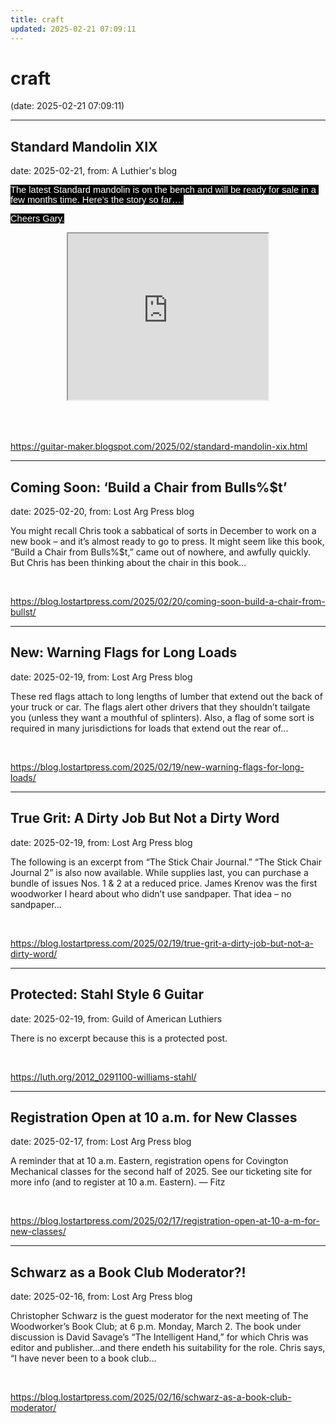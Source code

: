 ```yaml
---
title: craft
updated: 2025-02-21 07:09:11
---
```


# craft

(date: 2025-02-21 07:09:11)

---

## Standard Mandolin XIX

date: 2025-02-21, from: A Luthier's blog

<p><span style="background-color: black; font-family: Arial, sans-serif; font-size: 11pt; white-space-collapse: preserve;"><span style="color: white;">The latest Standard mandolin is on the bench and will be ready for sale in a few months time. Here’s the story so far….</span></span></p><p><span style="background-color: black; font-family: Arial, sans-serif; font-size: 11pt; white-space-collapse: preserve;"><span style="color: white;">Cheers Gary.</span></span></p><span id="docs-internal-guid-9eb78c65-7fff-49b0-9a3f-6017b719c8f8"><div><div class="separator" style="clear: both; text-align: center;"><iframe allowfullscreen="" class="BLOG_video_class" height="266" src="https://www.youtube.com/embed/CWb8Nji88Bo" width="320" youtube-src-id="CWb8Nji88Bo"></iframe></div><br /><span style="font-family: Arial, sans-serif; font-size: 11pt; font-variant-alternates: normal; font-variant-east-asian: normal; font-variant-emoji: normal; font-variant-numeric: normal; font-variant-position: normal; vertical-align: baseline; white-space-collapse: preserve;"><br /></span></div></span> 

<br> 

<https://guitar-maker.blogspot.com/2025/02/standard-mandolin-xix.html>

---

## Coming Soon: ‘Build a Chair from Bulls%$t’

date: 2025-02-20, from: Lost Arg Press blog

You might recall Chris took a sabbatical of sorts in December to work on a new book – and it&#8217;s almost ready to go to press. It might seem like this book, &#8220;Build a Chair from Bulls%$t,&#8221; came out of nowhere, and awfully quickly. But Chris has been thinking about the chair in this book... 

<br> 

<https://blog.lostartpress.com/2025/02/20/coming-soon-build-a-chair-from-bullst/>

---

## New: Warning Flags for Long Loads

date: 2025-02-19, from: Lost Arg Press blog

These red flags attach to long lengths of lumber that extend out the back of your truck or car. The flags alert other drivers that they shouldn&#8217;t tailgate you (unless they want a mouthful of splinters). Also, a flag of some sort is required in many jurisdictions for loads that extend out the rear of... 

<br> 

<https://blog.lostartpress.com/2025/02/19/new-warning-flags-for-long-loads/>

---

## True Grit: A Dirty Job But Not a Dirty Word

date: 2025-02-19, from: Lost Arg Press blog

The following is an excerpt from &#8220;The Stick Chair Journal.&#8221; &#8220;The Stick Chair Journal 2&#8221; is also now available. While supplies last, you can purchase a bundle of issues Nos. 1 &#38; 2 at a reduced price. James Krenov was the first woodworker I heard about who didn’t use sandpaper. That idea – no sandpaper... 

<br> 

<https://blog.lostartpress.com/2025/02/19/true-grit-a-dirty-job-but-not-a-dirty-word/>

---

## Protected: Stahl Style 6 Guitar

date: 2025-02-19, from: Guild of American Luthiers

There is no excerpt because this is a protected post. 

<br> 

<https://luth.org/2012_0291100-williams-stahl/>

---

## Registration Open at 10 a.m. for New Classes

date: 2025-02-17, from: Lost Arg Press blog

A reminder that at 10 a.m. Eastern, registration opens for Covington Mechanical classes for the second half of 2025. See our ticketing site for more info (and to register at 10 a.m. Eastern). — Fitz 

<br> 

<https://blog.lostartpress.com/2025/02/17/registration-open-at-10-a-m-for-new-classes/>

---

## Schwarz as a Book Club Moderator?!

date: 2025-02-16, from: Lost Arg Press blog

Christopher Schwarz is the guest moderator for the next meeting of The Woodworker&#8217;s Book Club; at 6 p.m. Monday, March 2. The book under discussion is David Savage&#8217;s &#8220;The Intelligent Hand,&#8221; for which Chris was editor and publisher…and there endeth his suitability for the role. Chris says, &#8220;I have never been to a book club... 

<br> 

<https://blog.lostartpress.com/2025/02/16/schwarz-as-a-book-club-moderator/>


